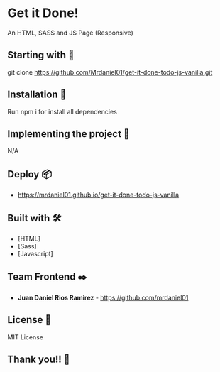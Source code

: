 # Get it Done! 

An HTML, SASS and JS Page (Responsive)

## Starting with 🚀

git clone https://github.com/Mrdaniel01/get-it-done-todo-js-vanilla.git

## Installation 🔧

Run npm i for install all dependencies

## Implementing the project 🔧

N/A

## Deploy 📦

* https://mrdaniel01.github.io/get-it-done-todo-js-vanilla

## Built with 🛠️

* [HTML]
* [Sass]
* [Javascript]

## Team Frontend ✒️

* **Juan Daniel Rios Ramirez** - <https://github.com/mrdaniel01>

## License 📄

MIT License

## Thank you!! 🎁
